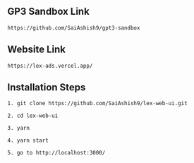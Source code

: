 ## GP3 Sandbox Link

```
https://github.com/SaiAshish9/gpt3-sandbox
```

## Website Link

```
https://lex-ads.vercel.app/
```

## Installation Steps

```
1. git clone https://github.com/SaiAshish9/lex-web-ui.git

2. cd lex-web-ui

3. yarn 

4. yarn start

5. go to http://localhost:3000/
```
